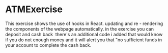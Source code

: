 # ATMExercise
This exercise shows the use of hooks in React. updating and re - rendering the components of the webpage automatically.
in the exercise you can deposit and cash back
 there's an additional code i added that would know if you do not enough money and it will alert you that "no sufficient funds in your account to complete the cash back.
